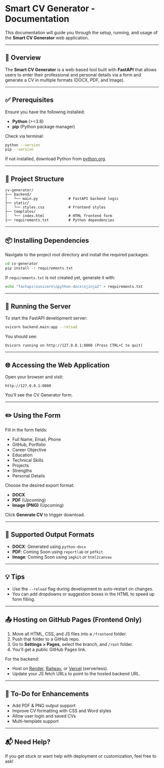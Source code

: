 # Smart CV Generator - Documentation

This documentation will guide you through the setup, running, and usage of the **Smart CV Generator** web application.

---

## 🚀 Overview
The **Smart CV Generator** is a web-based tool built with **FastAPI** that allows users to enter their professional and personal details via a form and generate a CV in multiple formats (DOCX, PDF, and Image).

---

## ✅ Prerequisites
Ensure you have the following installed:

- **Python** (>=3.8)
- **pip** (Python package manager)

Check via terminal:
```bash
python --version
pip --version
```

If not installed, download Python from [python.org](https://www.python.org/downloads/).

---

## 📁 Project Structure
```
cv-generator/
├── backend/
│   └── main.py              # FastAPI backend logic
├── static/
│   └── styles.css           # Frontend styles
├── templates/
│   └── index.html           # HTML frontend form
├── requirements.txt         # Python dependencies
```

---

## 📦 Installing Dependencies
Navigate to the project root directory and install the required packages:
```bash
cd cv-generator
pip install -r requirements.txt
```

If `requirements.txt` is not created yet, generate it with:
```bash
echo "fastapi\nuvicorn\npython-docx\njinja2" > requirements.txt
```

---

## 🚀 Running the Server
To start the FastAPI development server:
```bash
uvicorn backend.main:app --reload
```

You should see:
```
Uvicorn running on http://127.0.0.1:8000 (Press CTRL+C to quit)
```

---

## 🌐 Accessing the Web Application
Open your browser and visit:
```
http://127.0.0.1:8000
```

You'll see the CV Generator form.

---

## ✏️ Using the Form
Fill in the form fields:
- Full Name, Email, Phone
- GitHub, Portfolio
- Career Objective
- Education
- Technical Skills
- Projects
- Strengths
- Personal Details

Choose the desired export format:
- **DOCX**
- **PDF** (Upcoming)
- **Image (PNG)** (Upcoming)

Click **Generate CV** to trigger download.

---

## 📄 Supported Output Formats
- **DOCX**: Generated using `python-docx`
- **PDF**: Coming Soon using `reportlab` or `pdfkit`
- **Image**: Coming Soon using `imgkit` or `html2canvas`

---

## 💡 Tips
- Use the `--reload` flag during development to auto-restart on changes.
- You can add dropdowns or suggestion boxes in the HTML to speed up form filling.

---

## 📤 Hosting on GitHub Pages (Frontend Only)
1. Move all HTML, CSS, and JS files into a `/frontend` folder.
2. Push that folder to a GitHub repo.
3. Go to **Settings > Pages**, select the branch, and `/root` folder.
4. You'll get a public GitHub Pages link.

For the backend:
- Host on [Render](https://render.com), [Railway](https://railway.app), or [Vercel](https://vercel.com) (serverless).
- Update your JS fetch URLs to point to the hosted backend URL.

---

## 📁 To-Do for Enhancements
- Add PDF & PNG output support
- Improve CV formatting with CSS and Word styles
- Allow user login and saved CVs
- Multi-template support

---

## 📬 Need Help?
If you get stuck or want help with deployment or customization, feel free to ask!

